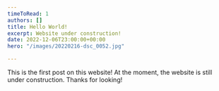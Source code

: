 ```yaml
---
timeToRead: 1
authors: []
title: Hello World!
excerpt: Website under construction!
date: 2022-12-06T23:00:00+00:00
hero: "/images/20220216-dsc_0052.jpg"

---
```

This is the first post on this website! At the moment, the website is still under construction. Thanks for looking!